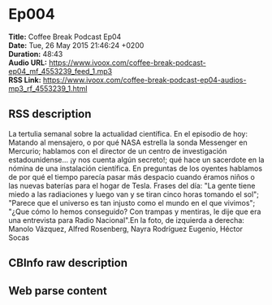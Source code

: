# Ep004  
**Title:** Coffee Break Podcast Ep04  
**Date:** Tue, 26 May 2015 21:46:24 +0200  
**Duration:** 48:43  
**Audio URL:** https://www.ivoox.com/coffee-break-podcast-ep04_mf_4553239_feed_1.mp3  
**RSS Link:** https://www.ivoox.com/coffee-break-podcast-ep04-audios-mp3_rf_4553239_1.html  

## RSS description
La tertulia semanal sobre la actualidad científica. En el episodio de hoy: Matando al mensajero, o por qué NASA estrella la sonda Messenger en Mercurio; hablamos con el director de un centro de investigación estadounidense... ¡y nos cuenta algún secreto!; qué hace un sacerdote en la nómina de una instalación científica. En preguntas de los oyentes hablamos de por qué el tiempo parecía pasar más despacio cuando éramos niños o las nuevas baterías para el hogar de Tesla. Frases del día: "La gente tiene miedo a las radiaciones y luego van y se tiran cinco horas tomando el sol"; "Parece que el universo es tan injusto como el mundo en el que vivimos"; "¿Que cómo lo hemos conseguido? Con trampas y mentiras, le dije que era una entrevista para Radio Nacional".En la foto, de izquierda a derecha: Manolo Vázquez, Alfred Rosenberg, Nayra Rodríguez Eugenio, Héctor Socas

## CBInfo raw description


## Web parse content


